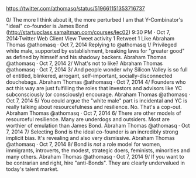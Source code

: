 https://twitter.com/athomasq/status/519661151353716737

0/ The more I think about it, the more perturbed I am that Y-Combinator's "ideal" co-founder is James Bond (http://startupclass.samaltman.com/courses/lec02)
9:30 PM · Oct 7, 2014·Twitter Web Client
View Tweet activity
1
 Retweet
1
 Like
Abraham Thomas
@athomasq
·
Oct 7, 2014
Replying to 
@athomasq
1/ Privileged white male, supported by establishment, breaking laws for "greater good" as defined by himself and his shadowy backers.
Abraham Thomas
@athomasq
·
Oct 7, 2014
2/ What's not to like?
Abraham Thomas
@athomasq
·
Oct 7, 2014
3/ And people wonder why Silicon Valley is so full of entitled, blinkered, arrogant, self-important, socially-disconnected douchebags.
Abraham Thomas
@athomasq
·
Oct 7, 2014
4/ Founders who act this way are just fulfilling the roles that investors and advisors like YC subconsciously (or consciously) encourage.
Abraham Thomas
@athomasq
·
Oct 7, 2014
5/ You could argue the "white male" part is incidental and YC is really talking about resourcefulness and resilience. No. That's a cop-out.
Abraham Thomas
@athomasq
·
Oct 7, 2014
6/ There are other models of resourceful resilience. Many are underdogs and outsiders. Most are worthier of emulation than James Bond.
Abraham Thomas
@athomasq
·
Oct 7, 2014
7/ Selecting Bond is the ideal co-founder is an incredibly strong implicit bias. It's revealing and also very dismissive.
Abraham Thomas
@athomasq
·
Oct 7, 2014
8/ Bond is *not* a role model for women, immigrants, introverts, the modest, strategic doers, feminists, minorities and many others.
Abraham Thomas
@athomasq
·
Oct 7, 2014
9/ If you want to be contrarian and right, hire "anti-Bonds". They are clearly undervalued in today's talent market.